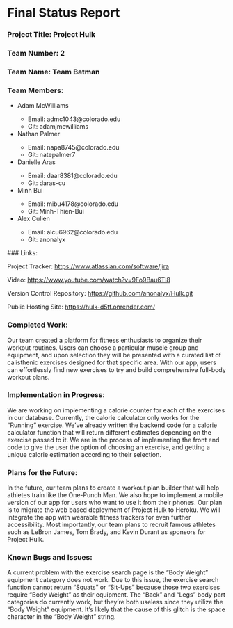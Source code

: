 # Final Status Report
### Project Title: Project Hulk

### Team Number: 2

### Team Name: Team Batman

### Team Members: 
<ul>
  <li>Adam McWilliams</li>
    <ul>
      <li>Email: admc1043@colorado.edu</li>
      <li>Git: adamjmcwilliams</li>
    </ul>
  <li>Nathan Palmer</li>
    <ul>
        <li>Email: napa8745@colorado.edu</li>
        <li>Git: natepalmer7</li>
    </ul>
  <li>Danielle Aras</li>
    <ul>
        <li>Email: daar8381@colorado.edu</li>
        <li>Git: daras-cu</li>
    </ul>
  <li>Minh Bui</li>
    <ul>
        <li>Email: mibu4178@colorado.edu</li>
        <li>Git: Minh-Thien-Bui</li>
    </ul>
  <li>Alex Cullen</li>
    <ul>
        <li>Email: alcu6962@colorado.edu</li>
        <li>Git: anonalyx</li>
    </ul>
  </ul>
### Links: 

Project Tracker: https://www.atlassian.com/software/jira

Video: https://www.youtube.com/watch?v=9Fo9Bau6Tl8

Version Control Repository: https://github.com/anonalyx/Hulk.git

Public Hosting Site: https://hulk-d5tf.onrender.com/

### Completed Work:
Our team created a platform for fitness enthusiasts to organize their workout routines. Users can choose a particular muscle group and equipment, and upon selection they will be presented with a curated list of calisthenic exercises designed for that specific area. With our app, users can effortlessly find new exercises to try and build comprehensive full-body workout plans.

### Implementation in Progress: 
We are working on implementing a calorie counter for each of the exercises in our database. Currently, the calorie calculator only works for the “Running” exercise. We’ve already written the backend code for a calorie calculator function that will return different estimates depending on the exercise passed to it. We are in the process of implementing the front end code to give the user the option of choosing an exercise, and getting a unique calorie estimation according to their selection.

### Plans for the Future:

In the future, our team plans to create a workout plan builder that will help athletes train like the One-Punch Man. We also hope to implement a mobile version of our app for users who want to use it from their phones. Our plan is to migrate the web based deployment of Project Hulk to Heroku. We will integrate the app with wearable fitness trackers for even further accessibility. Most importantly, our team plans to recruit famous athletes such as LeBron James, Tom Brady, and Kevin Durant as sponsors for Project Hulk.

### Known Bugs and Issues:

A current problem with the exercise search page is the “Body Weight” equipment category does not work. Due to this issue, the exercise search function cannot return “Squats” or “Sit-Ups” because those two exercises require “Body Weight” as their equipment. The “Back” and “Legs” body part categories do currently work, but they’re both useless since they utilize the “Body Weight” equipment. It’s likely that the cause of this glitch is the space character in the “Body Weight” string.

